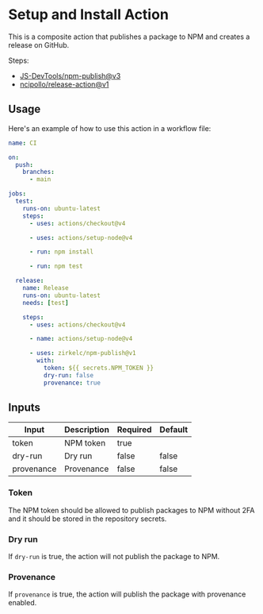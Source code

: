 # Setup and Install Action

This is a composite action that publishes a package to NPM and creates a release on GitHub.

Steps:
- [JS-DevTools/npm-publish@v3](https://github.com/JS-DevTools/npm-publish)
- [ncipollo/release-action@v1](https://github.com/ncipollo/release-action)


## Usage

Here's an example of how to use this action in a workflow file:

```yaml
name: CI

on:
  push:
    branches:
      - main

jobs:
  test:
    runs-on: ubuntu-latest
    steps:
      - uses: actions/checkout@v4

      - uses: actions/setup-node@v4

      - run: npm install

      - run: npm test

  release:
    name: Release
    runs-on: ubuntu-latest
    needs: [test]

    steps:
      - uses: actions/checkout@v4

      - name: actions/setup-node@v4

      - uses: zirkelc/npm-publish@v1
        with:
          token: ${{ secrets.NPM_TOKEN }}
          dry-run: false
          provenance: true
```

## Inputs

| Input         | Description                   | Required | Default |
|---------------|-------------------------------|----------|---------|
| token         | NPM token                     | true     |         |
| dry-run       | Dry run                       | false    | false   |
| provenance    | Provenance                    | false    | false   |

### Token

The NPM token should be allowed to publish packages to NPM without 2FA and it should be stored in the repository secrets.

### Dry run

If `dry-run` is true, the action will not publish the package to NPM.

### Provenance

If `provenance` is true, the action will publish the package with provenance enabled.

